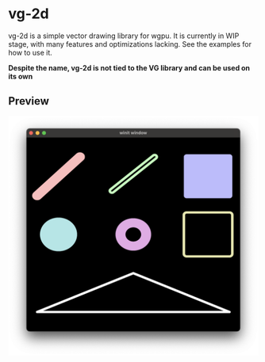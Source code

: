 # vg-2d

vg-2d is a simple vector drawing library for wgpu. It is currently in WIP stage,
with many features and optimizations lacking. See the examples for how to use it.

**Despite the name, vg-2d is not tied to the VG library and can be used on its own**

## Preview

![example](screenshot.png)
